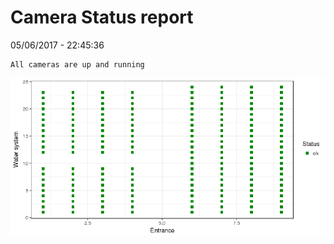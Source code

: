 Camera Status report
================
05/06/2017 - 22:45:36

    All cameras are up and running

![](camreport_files/figure-markdown_github/unnamed-chunk-2-1.png)
